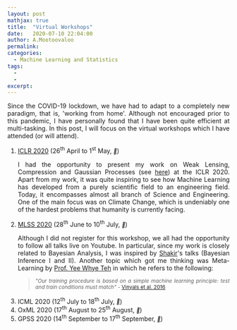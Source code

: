 ```yaml
---
layout: post
mathjax: true
title:  "Virtual Workshops"
date:   2020-07-10 22:04:00
author: A.Mootoovaloo
permalink:
categories:
  - Machine Learning and Statistics
tags:
  - 
  -
excerpt:
---
```


<p align="justify">Since the COVID-19 lockdown, we have had to adapt to a completely new paradigm, that is, 'working from home'. Although not encouraged prior to this pandemic, I have personally found that I have been quite efficient at multi-tasking. In this post, I will focus on the virtual workshops which I have attended (or will attend).  </p>

<ol>
  <li><u>ICLR 2020</u> (26<sup>th</sup> April to 1<sup>st</sup> May, <a href="https://iclr.cc/virtual_2020/index.html"><i style="font-size:12px" class="fa">&#xf08e;</i></a>)</li>
	<p align="justify">I had the opportunity to present my work on Weak Lensing, Compression and Gaussian Processes (see <a href="https://slideslive.com/38926202/gaussian-processes-emulator-and-moped-for-weak-lensing">here</a>) at the ICLR 2020. Apart from my work, it was quite inspiring to see how Machine Learning has developed from a purely scientific field to an engineering field. Today, it encompasses almost all branch of Science and Engineering. One of the main focus was on Climate Change, which is undeniably one of the hardest problems that humanity is currently facing.</p>

  <li><u>MLSS 2020</u> (28<sup>th</sup> June to 10<sup>th</sup> July, <a href="http://mlss.tuebingen.mpg.de/2020/schedule.html"><i style="font-size:12px" class="fa">&#xf08e;</i></a>)</li>


  <p align="justify">Although I did not register for this workshop, we all had the opportunity to follow all talks live on Youtube. In particular, since my work is closely related to Bayesian Analysis, I was inspired by <a href="https://shakirm.com/">Shakir</a>'s talks (Bayesian Inference I and II). Another topic which got me thinking was Meta-Learning by <a href="
https://www.stats.ox.ac.uk/~teh/">Prof. Yee Whye Teh</a> in which he refers to the following:</p>
	<blockquote>
	<p align="justify"><small><i>"Our training procedure is based on a simple machine learning principle: test and train
	conditions must match"</i> -
	 <a href="https://papers.nips.cc/paper/6385-matching-networks-for-one-shot-learning">Vinyals et al. 2016</a></small></p>
	</blockquote>


  <li>ICML 2020 (12<sup>th</sup> July to 18<sup>th</sup> July, <a href="https://icml.cc/virtual/2020"><i style="font-size:12px" class="fa">&#xf08e;</i></a>)</li>

  <li>OxML 2020 (17<sup>th</sup> August to 25<sup>th</sup> August, <a href="https://www.oxfordml.school/"><i style="font-size:12px" class="fa">&#xf08e;</i></a>)</li>

  <li>GPSS 2020 (14<sup>th</sup> September to 17<sup>th</sup> September, <a href="
http://gpss.cc/gpss20/"><i style="font-size:12px" class="fa">&#xf08e;</i></a>)</li>

</ol>

<!-- 
<p align="justify">This would not have been possible if I were to be physically present, simply because the latter cost at least £200 while with the virtual workshops, it costs no more than £50. I understand that it is not the same as being part of an actual workshop but I personally think I have been able to make the most out of them.</p> -->